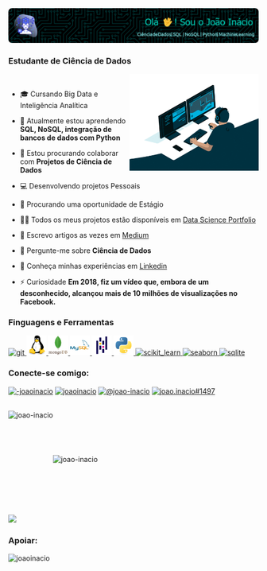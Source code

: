 <img src="/img/github-header-image-readme.png">
<div>
  <h3 align="left">Estudante de Ciência de Dados</h3>
  <img height="195em" align="right" src="/img/datascience.gif">
  <!-- https://blog.imarticus.org/sql-for-data-science-one-stop-solution-for-beginners/ -->
</div>
<br>


- 🎓 Cursando Big Data e Inteligência Analítica

- 🌱 Atualmente estou aprendendo **SQL, NoSQL, integração de bancos de dados com Python**

- 👯 Estou procurando colaborar com **Projetos de Ciência de Dados**

- 💻 Desenvolvendo projetos Pessoais
  
- 🏢 Procurando uma  oportunidade de Estágio

- 👨‍💻 Todos os meus projetos estão disponíveis em [Data Science Portfolio](datascienceportfol.io/joao_inacio)

- 📝 Escrevo artigos as vezes em [Medium](https://medium.com/@joao-inacio)

- 💬 Pergunte-me sobre **Ciência de Dados**

- 📄 Conheça minhas experiências em [Linkedin](https://www.linkedin.com/in/joão-inácio)

- ⚡ Curiosidade **Em 2018, fiz um vídeo que, embora de um desconhecido, alcançou mais de 10 milhões de visualizações no Facebook.**

<h3 align="left">Finguagens e Ferramentas</h3>
<p align="left"> <a href="https://git-scm.com/" target="_blank" rel="noreferrer"> <img src="https://www.vectorlogo.zone/logos/git-scm/git-scm-icon.svg" alt="git" width="40" height="40"/> </a> <a href="https://www.linux.org/" target="_blank" rel="noreferrer"> <img src="https://raw.githubusercontent.com/devicons/devicon/master/icons/linux/linux-original.svg" alt="linux" width="40" height="40"/> </a> <a href="https://www.mongodb.com/" target="_blank" rel="noreferrer"> <img src="https://raw.githubusercontent.com/devicons/devicon/master/icons/mongodb/mongodb-original-wordmark.svg" alt="mongodb" width="40" height="40"/> </a> <a href="https://www.mysql.com/" target="_blank" rel="noreferrer"> <img src="https://raw.githubusercontent.com/devicons/devicon/master/icons/mysql/mysql-original-wordmark.svg" alt="mysql" width="40" height="40"/> </a> <a href="https://pandas.pydata.org/" target="_blank" rel="noreferrer"> <img src="https://raw.githubusercontent.com/devicons/devicon/2ae2a900d2f041da66e950e4d48052658d850630/icons/pandas/pandas-original.svg" alt="pandas" width="40" height="40"/> </a> <a href="https://www.python.org" target="_blank" rel="noreferrer"> <img src="https://raw.githubusercontent.com/devicons/devicon/master/icons/python/python-original.svg" alt="python" width="40" height="40"/> </a> <a href="https://scikit-learn.org/" target="_blank" rel="noreferrer"> <img src="https://upload.wikimedia.org/wikipedia/commons/0/05/Scikit_learn_logo_small.svg" alt="scikit_learn" width="40" height="40"/> </a> <a href="https://seaborn.pydata.org/" target="_blank" rel="noreferrer"> <img src="https://seaborn.pydata.org/_images/logo-mark-lightbg.svg" alt="seaborn" width="40" height="40"/> </a> <a href="https://www.sqlite.org/" target="_blank" rel="noreferrer"> <img src="https://www.vectorlogo.zone/logos/sqlite/sqlite-icon.svg" alt="sqlite" width="40" height="40"/> </a> </p>

<h3 align="left">Conecte-se comigo:</h3>
<p align="left">
<a href="https://linkedin.com/in/-joaoinacio" target="blank"><img align="center" src="https://raw.githubusercontent.com/rahuldkjain/github-profile-readme-generator/master/src/images/icons/Social/linked-in-alt.svg" alt="-joaoinacio" height="30" width="40" /></a>
<a href="https://kaggle.com/joaoinacio" target="blank"><img align="center" src="https://raw.githubusercontent.com/rahuldkjain/github-profile-readme-generator/master/src/images/icons/Social/kaggle.svg" alt="joaoinacio" height="30" width="40" /></a>
<a href="https://medium.com/@joao-inacio" target="blank"><img align="center" src="https://cdn-icons-png.flaticon.com/512/5968/5968933.png" alt="@joao-inacio" height="30" width="40" /></a>
<a href="https://discord.gg/joao.inacio#1497" target="blank"><img align="center" src="https://raw.githubusercontent.com/rahuldkjain/github-profile-readme-generator/master/src/images/icons/Social/discord.svg" alt="joao.inacio#1497" height="30" width="40" /></a>
</p>


<br>


<div style="display: flex; align-items: center;">
    <img height="195em" src="https://github-readme-stats.vercel.app/api/top-langs?username=joao-inacio&show_icons=true&theme=transparent&locale=en&layout=compact" alt="joao-inacio" />
    <img src="https://github-readme-stats.vercel.app/api?username=joao-inacio&show_icons=true&theme=transparent&locale=en" alt="joao-inacio" />
</div>

<p><img width="825em" src="http://github-profile-summary-cards.vercel.app/api/cards/profile-details?username=Joao-Inacio&theme=github_dark"/></p>
<h3 align="left">Apoiar:</h3>
<p><a href="https://www.buymeacoffee.com/joaoinacio"> <img align="left" src="https://cdn.buymeacoffee.com/buttons/v2/default-yellow.png" height="50" width="210" alt="joaoinacio" /></a></p>
